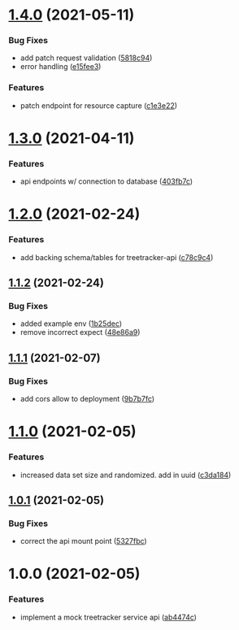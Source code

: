 # [1.4.0](https://github.com/Greenstand/treetracker-api/compare/v1.3.0...v1.4.0) (2021-05-11)


### Bug Fixes

* add patch request validation ([5818c94](https://github.com/Greenstand/treetracker-api/commit/5818c94f3e1c4284caec84028d7ed7427b8292ce))
* error handling ([e15fee3](https://github.com/Greenstand/treetracker-api/commit/e15fee3c1643b754821ee3de36156f851c20f312))


### Features

* patch endpoint for resource capture ([c1e3e22](https://github.com/Greenstand/treetracker-api/commit/c1e3e226fe70e1d4aa6b37131eea659cd0fb07db))

# [1.3.0](https://github.com/Greenstand/treetracker-api/compare/v1.2.0...v1.3.0) (2021-04-11)


### Features

* api endpoints w/ connection to database ([403fb7c](https://github.com/Greenstand/treetracker-api/commit/403fb7c1251badc889f2a0052ccdd39405021fe3))

# [1.2.0](https://github.com/Greenstand/treetracker-api/compare/v1.1.2...v1.2.0) (2021-02-24)


### Features

* add backing schema/tables for treetracker-api ([c78c9c4](https://github.com/Greenstand/treetracker-api/commit/c78c9c46b581b14a12d07ca6111b9a006fe50706))

## [1.1.2](https://github.com/Greenstand/treetracker-api/compare/v1.1.1...v1.1.2) (2021-02-24)


### Bug Fixes

* added example env ([1b25dec](https://github.com/Greenstand/treetracker-api/commit/1b25decf4ce9dc3424f134fdfbbe7a0092c3c7ef))
* remove incorrect expect ([48e86a9](https://github.com/Greenstand/treetracker-api/commit/48e86a9fc02d1d9e974d9a40db61b4d7508501d6))

## [1.1.1](https://github.com/Greenstand/treetracker-api/compare/v1.1.0...v1.1.1) (2021-02-07)


### Bug Fixes

* add cors allow to deployment ([9b7b7fc](https://github.com/Greenstand/treetracker-api/commit/9b7b7fc52f65aa7b2125543c954a3b3abd7be550))

# [1.1.0](https://github.com/Greenstand/treetracker-api/compare/v1.0.1...v1.1.0) (2021-02-05)


### Features

* increased data set size and randomized.  add in uuid ([c3da184](https://github.com/Greenstand/treetracker-api/commit/c3da1845fdd12951af019718f899a1530837cfb3))

## [1.0.1](https://github.com/Greenstand/treetracker-api/compare/v1.0.0...v1.0.1) (2021-02-05)


### Bug Fixes

* correct the api mount point ([5327fbc](https://github.com/Greenstand/treetracker-api/commit/5327fbce9bb7d5753e76c95dc399ef3bcfcbc2aa))

# 1.0.0 (2021-02-05)


### Features

* implement a mock treetracker service api ([ab4474c](https://github.com/Greenstand/treetracker-api/commit/ab4474cbe44ea3957abac709fbc803da09797827))
